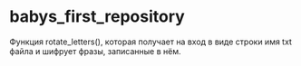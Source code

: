 # babys_first_repository
Функция rotate_letters(), которая получает на вход в виде строки имя txt файла и шифрует фразы, записанные в нём. 
